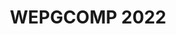 ---
layout: 2022/event
title: WEPGCOMP 2022
main_page: true

logo: assets/images/logo-ic.png
event_initials: WEPGCOMP 2022
event_name: Workshop de Estudantes de Pós-Graduação em Ciência da Computação do PGCOMP-UFBA
date_and_place: '1º e 2 de dezembro de 2022, no canal <b><a style="color: orange;" href="https://www.youtube.com/@ComputacaoUFBA">@ComputacaoUFBA</a></b> do YouTube (<b>evento online</b>)'
banner_image: assets/images/praca_das_artes.jpeg
kickoff: { year: 2022, month: 12, day: 1, hour: 8, minute: 30 }

about1: O Workshop de Estudantes de Pós-Graduação em Ciência da Computação – WEPGCOMP – é um evento anual organizado pelo Programa de Pós Graduação em Ciência da Computação (PGCOMP) da Universidade Federal da Bahia (UFBA).
about2: 'O objetivo do evento é apresentar as pesquisas que estão sendo realizadas pelos alunos de doutorado (a partir do segundo ano), bem como propiciar um ambiente de troca de conhecimento e congregação para toda a comunidade.  <p style="padding-top: 1em;"><a href="guidelines-autores" style="font-size: 26px;">Clique aqui para mais informações sobre o evento, incluindo orientações para apresentadores</a></p>'

schedule_preamble: 'O evento conta com <b>N_TALKS apresentações</b>, divididas em <b>N_SESSIONS sessões</b> ao longo de <b>N_DAYS dias</b>.<br>Os <b>slides</b> estarão disponíveis na <a style="font-weight: bold; color: #ff6600;" href="https://zenodo.org/communities/wepgcomp-ic-ufba/">comunidade do PGCOMP no Zenodo</a>.'
schedule_legend: '
<span class="legend-item"><span class="square cvis"></span>Computação Visual</span>
<span class="legend-item"><span class="square es"></span>Engenharia de Software</span>
<span class="legend-item"><span class="square icot"></span>Inteligência Computacional e</span> <span class="legend-item">Otimização</span>
<span class="legend-item"><span class="square ihcedu"></span>Interação Humano-Computador</span> <span class="legend-item">e Informática e Educação</span>
<span class="legend-item"><span class="square rc"></span>Redes de Computadores</span>
<span class="legend-item"><span class="square scmisc"></span>Sistemas Computacionais</span>
<span class="legend-item"><span class="square sd"></span>Sistemas Distribuídos</span>
<span class="legend-item"><span class="square sibw"></span>Sistemas de Informação,</span> <span class="legend-item">Banco de Dados e Web</span>
'

latitude: -13.000013
longitude: -38.507598
building: Pavilhão de Aulas da<br>Federação II (PAF II), UFBA
address: Tv. Barão de Jeremoabo - Ondina,<br>Salvador - BA, 40170-115

staff:
  'Comissão organizadora':
    - Christina von Flach
    - Robespierre Pita
    - Rodrigo Rocha
  'Apoio a TI e transmissão':
    - Bianco Oliveira
    - Hugo Chaves
    - Jessé Ferreira
  'Apoio às sessões':
    - Airton Serra
    - Bianca Santana
    - Gabriela Lima
    - Hugo Chaves
  'Comunicação':
    - Josemara Veloso
  'Apoio administrativo':
    - Kleber Batista

program:
  days:
  - name: Dia 1
    date: 1 / 12 / 2022
    slots: [
      '9:00',
      '10:00', # coffee break
      'S1/2',
      '10:30', '10:45', '11:00', '11:15', '11:30', '11:45', '12:00',
      '12:15', # lunch break
      'S3/4',
      '14:00', '14:15', '14:30', '14:45', '15:00', '15:15',
      '15:30', # coffee break
      'S5/6',
      '16:00', '16:15', '16:30', '16:45', '17:00', '17:15'
    ]
    rooms:
    - name: Sala A
    - name: Sala B
  - name: Dia 2
    date: 2 / 12 / 2022
    slots: ['S7/8', '9:00', '9:15', '9:30', '9:45', '10:00', '10:15', '10:30', '10:45']
    roomless: {}
    rooms:
    - name: Sala A
    - name: Sala B
  breaks:
    'Dia 1, 9:00': { title: 'Abertura (Sala A) [<a href="https://zenodo.org/record/7385493">slides</a>]' }
    'Dia 1, 10:00': { title: 'Intervalo' }
    'Dia 1, 12:15': { title: 'Pausa para almoço' }
    'Dia 1, 15:30': { title: 'Intervalo' }
  sessions:
    'Dia 1, Sala A, S1/2': { name: 'Sessão 1', video: 'https://www.youtube.com/watch?v=8AmXAu_FOLo', chairs: [Apolinário], volunteers: [Airton] }
    'Dia 1, Sala B, S1/2': { name: 'Sessão 2', video: 'https://www.youtube.com/watch?v=gH8L38r6oNA', chairs: [Ivan] }
    'Dia 1, Sala A, S3/4': { name: 'Sessão 3', video: 'https://www.youtube.com/watch?v=Arz_R71gwqU', chairs: [Laís, Rodrigo], volunteers: [Airton] }
    'Dia 1, Sala B, S3/4': { name: 'Sessão 4', video: 'https://www.youtube.com/watch?v=QHozeoCNrvo', chairs: [Manoel], volunteers: [Gabriela] }
    'Dia 1, Sala A, S5/6': { name: 'Sessão 5', video: 'https://www.youtube.com/watch?v=xyFqQMxnFfA', chairs: [Vaninha], volunteers: [Airton] }
    'Dia 1, Sala B, S5/6': { name: 'Sessão 6', video: 'https://www.youtube.com/watch?v=3bXcyMNgI8I', chairs: [Robespierre], volunteers: [Gabriela] }
    'Dia 2, Sala A, S7/8': { name: 'Sessão 7', video: 'https://www.youtube.com/watch?v=xg7S7ghP8P0', chairs: [Christina, Marlo], volunteers: [Bianca] }
    'Dia 2, Sala B, S7/8': { name: 'Sessão 8', video: 'https://www.youtube.com/watch?v=xyFqQMxnFfA', chairs: [Leobino], volunteers: [Hugo] }
  talks:
    'Dia 1, Sala A, 10:30': { presenter: 'Rafaela Souza Alcântara', presenter_short: 'Rafaela Alcântara', title: 'Redução de Artefatos Metálicos em Tomografias Computadorizadas para Aplicações Odontológicas', abstract: 'O planejamento para cirurgia ortognática baseia-se em medidas anatômicas do paciente. Entre os exames utilizados estão as tomografias computadorizadas tradicionais (CT) e de feixe-cônico (CBCT) da região maxilofacial. Entretanto, o processo de aquisição desses dados promove o aparecimento de artefatos metálicos nos slices e no modelo 3D. Nesse contexto, técnicas de processamento de imagens são utilizadas para uma etapa inicial de remoção desses artefatos apenas nos slices afetados. Em seguida, o modelo tridimensional é gerado, onde serão aplicadas técnicas de processamento geométrico para redução das estruturas remanescentes.', advisor: 'Antônio Lopes Apolinário Jr.', presenter_photo: 'rafaela.alcantara.jpg', topic_abbr: 'cvis', topic: 'CA: Computação Visual (CVIS)', doi: '10.5281/zenodo.7378977', }
    'Dia 1, Sala A, 10:45': { presenter: 'Paulo Roberto Silva Chagas Júnior', presenter_short: 'Paulo Chagas Júnior', title: 'Estimativa de incerteza baseada em aprendizado profundo para classificação de múltiplas lesões glomerulares e detecção de amostras fora da distribuição', abstract: 'Glomérulos são estruturas histológicas localizadas no início dos néfrons nos rins, tendo importância primordial no diagnóstico de diversas doenças renais. Visto que classificar lesões glomerulares é uma tarefa demorada que requer patologistas experientes, métodos de classificação automática podem apoiar os especialistas em cenários de diagnóstico e tomada de decisão. Recentemente, o estado-da-arte em classificação de imagens médicas, em sua maioria, se baseou em abordagens de aprendizado profundo (deep learning), que são métodos propensos a retornarem predições excessivamente confiantes, mesmo para amostras fora da distribuição (out-of-distribution, OOD) do domínio de treinamento. Determinar se as entradas são amostras OOD é essencial para garantir a segurança e a robustez de aplicações críticas em aprendizado de máquina. Nesse contexto, propomos uma estrutura unificada composta por estimativa de incerteza e classificação glomerular de múltiplas lesões. O modelo proposto classifica a entrada em dados "in-" ou OOD: Se a amostra for uma imagem OOD, a entrada é desconsiderada, indicando que o modelo "não sabe" a classe a ser predita; caso contrário, se a amostra for classificada como dentro da distribuição esperada, o modelo prediz uma dada classe de modo que a predição pode ser avaliada com uma proposta de representação de incerteza baseada em thresholds para apontar se a predição é confiável ou se a amostra precisa ser reavaliada com maior atenção pelo especialista.', advisor: 'Luciano Oliveira Rebouças', coadvisor: 'Washington Luis Conrado dos Santos', presenter_photo: 'paulo.robertojr100.jpg', topic_abbr: 'cvis', topic: 'CA: Computação Visual (CVIS)', doi: '10.5281/zenodo.7378811', }
    'Dia 1, Sala A, 11:00': { presenter: 'Bruno Souza Cabral', presenter_short: 'Bruno Cabral', title: 'A Generative Open Information Extraction for the Portuguese language', abstract: 'The current state-of-the-art methods for Open Information Extraction are largely based on supervised learning and sequence labeling. Recently, a new branch of deep learning research has shown promising results in addressing several issues of sequence labeling, namely generative information extraction. However, there are few works that use these deep learning techniques for Portuguese. In this thesis, we propose to build both generative and sequence labeling models, train them on Portuguese data, and compare their performance in extracting Open IE relations from Portuguese texts and discuss the implications of these results for future work in Portuguese Open IE.', advisor: 'Daniela Barreiro Claro', presenter_photo: 'brataodream.jpg', topic_abbr: 'icot', topic: 'CA: Inteligência Computacional e Otimização (ICOT)', doi: '10.5281/zenodo.7379137', }
    'Dia 1, Sala A, 11:15': { presenter: 'Diego Corrêa da Silva', presenter_short: 'Diego Corrêa', title: 'Exploiting Calibration Settings toward Fairness in Recommender Systems', abstract: 'Sistemas de Recomendação baseados em filtragem colaborativa aprende com as preferências dos usuários através de suas interações, usando o aprendizado para criar listas de recomendação personalizadas. A maioria dos sistemas de recomendação criam listas baseadas nos itens de maior relevância/similaridade com as preferências do usuário. Entretanto, a ênfase em relevância pode causar alguns problemas como super especialização, enviesamento por popularidade ou até desbalanceamento entre as classes de preferências. Nesse sentido, os sistemas de recomendação calibrados começaram a atrair a atenção como uma forma de assegurar algum grau de justiça e balanceamento entre as classes. Esse tipo de sistema de recomendação é desenhado para recomendar itens que são simultaneamente relevantes e justos. Justiça em sistema calibrado é medida por uma comparação entre duas distribuições, uma extraída das preferências dos usuários e outra da lista de recomendação. Assim, este estudo compara 57 medidas de justiça para determinar a melhor. A diferença na funcionalidade de cada medida nos leva a introduzir uma nova forma de extrair as distribuições e medir a relevância da lista para o usuário. No total, nossa implementação produziu 5928 únicos sistemas de recomendação calibrados. Cada sistema é implementado usando duas bases de dados, executando 35 vezes cada sistema para cada base. Os resultados demostram que nossa proposta melhora a precisão em 28% e 23% respectivamente. ', advisor: 'Frederico Araújo Durão', presenter_photo: 'diego.correa.jpg', topic_abbr: 'sibw', topic: 'CA: Sistemas de Informação, Banco de Dados e Web (SIBW)', doi: '10.5281/zenodo.7374457', }
    'Dia 1, Sala A, 11:30': { presenter: 'Paulo Roberto de Souza', presenter_short: 'Paulo Souza', title: 'Explorando o Capital Social em Redes Sociais para Sistemas de Recomendação', abstract: 'Muitas técnicas computacionais têm sido propostas pelas redes sociais para analisar os comportamentos dos usuários a fim de recomendar conteúdo relevante, uma vez que essas redes geram um enorme volume de informação, tornando humanamente impossível de consumir, gerando assim um problema conhecido como sobrecarga de informação. Desta forma, torna-se necessário filtrar a informação relevante para auxiliar os usuários nesta tarefa. Em face dessas informações, as redes sociais possuem muitas características disponíveis, tais como relações e interacções, as auqis podem ser utilizadas para investigar os comportamentos dos usuários em relação a notícias em sua timeline. O valor de uma notícia pode ser definido como Capital Social, o qual é utilizado por este trabalho para modelar as preferências dos usuários. Portanto, este trabalho visa investigar, modelar e quantificar as interacções nas redes sociais, explorando o capital social para desenvolver um sistema de recomendação. Assim, a fim de avaliar as recomendações, foi realizada um experimento online com usuários reais. Por fim, os resultados mostram que a nossa proposta foi capaz de gerar recomendações relevntes em pelo menos 62% dos cenários abordados.', advisor: 'Frederico Araújo Durão', presenter_photo: 'paulo.prsdesouza.jpg', topic_abbr: 'sibw', topic: 'CA: Sistemas de Informação, Banco de Dados e Web (SIBW)', doi: '10.5281/zenodo.7379066', }


    'Dia 1, Sala B, 10:30': { presenter: 'Gláucya Carreiro Boechat', presenter_short: 'Gláucya Boechat', title: 'Uma investigação sobre análise de sentimentos em issues do GitHub', abstract: 'e issues reabertas é uma percepção a ser estudada para analisar o impacto das discussões na continuidade da manutenção de projetos de software. A análise de sentimentos apresenta-se como uma poderosa técnica para auxiliar tal análise. Neste trabalho, buscamos analisar issues reabertas, contendo discussões, de projetos do Github. Com base na análise de dados históricos, buscamos analisar se uma issue fechada tende a ser reaberta a partir da análise de sentimentos das discussões dessa issue. As análises são realizadas através do grau de sentimento dos textos dos comentários das issues. A ferramenta SentiStrength, com suporte aos léxicos da área de Engenharia de Software, é utilizada para classificar o grau de polaridade dos textos encontrados. Os estudos iniciais identificaram que a polaridade dos sentimentos nas discussões pode afetar diretamente o ciclo de vida da issue, inclusive com suporte à predição sobre a reabertura das issues.', advisor: 'Manoel Gomes de Mendonça Neto', coadvisor: 'Ivan Machado', presenter_photo: 'glaucya.boechat.jpg', topic_abbr: 'es', topic: 'ES: Medição, Mineração e Visualização de Software', doi: '10.5281/zenodo.7379154', }
    'Dia 1, Sala B, 10:45': { presenter: 'Railana Santana Lago', presenter_short: 'Railana Santana', title: 'Towards automated refactoring of smelly test code', abstract: 'Refactoring simplifies the internal aspects of the software without modifying its external behavior,  improving the quality of the production code. In order to ensure that the software functionalities are not modified during the refactoring, developers can write and execute tests to validate the refactoring transformations. However,  the test code quality, i.e., design and writing standards, is not commonly prioritized within development teams. In this sense, test code anti-patterns, called test smells, can harm the software testing understanding and maintenance. Test smells usually manifest collectively, and their co-occurrence might indicate a need to refactor the test code. However, the literature on test refactoring has used approaches that investigate and refactor only for single test smell instances. Hence,  this study seeks to understand the co-occurrence of test smell and propose test code refactoring guidelines combining refactoring strategies to simultaneously eliminate multiple test smell instances. First, we conducted a study on the analysis of test code refactoring of an open-source software project. The results indicate some consequences of test code refactoring concerning test smell co-occurrence: i) no fixing of test smells; ii) fixing multiple test smells instances together; and iii) fixing single test smell instances. In the next step, we will conduct a longitudinal study with a larger dataset and build automated guidelines for smelly test code refactoring.', advisor: 'Ivan do Carmo Machado', presenter_photo: 'railanassantana.jpg', topic_abbr: 'es', topic: 'ES: Engenharia de Software Experimental', doi: '10.5281/zenodo.7378877', }
    'Dia 1, Sala B, 11:00': { presenter: 'Denivan do Carmo Campos da Silva', presenter_short: 'Denivan Campos', title: 'Understanding the effect of human aspects on the quality of the test code', abstract: 'Open-Source Softwareresult from contributions from people with all skill levels. Contributions have distinct and fundamental roles in software development. Recent studies investigate developers’ contributions (human factors) and their influence on software quality. Human aspects play an essential role in software quality. OSS projects are still produced in high quality, yet designer problems can occur. These problems are called test smells. Test smells are bad implementations or problems in the design of test code. One of the problems caused by test smells is the comprehension of test suites. Some authors have carried out studies on the developer’s perception of test smells, but the studies did not focus on the human aspects, only on how developers look at test smells. There are several studies on the quality of the test code in the literature, but there is limited empirical evidence on studies investigating the relationship between human aspects and the quality of the test code from the perspective of test smells. The goal is to conduct a family of empirical studies to investigate the relationship between human aspects and test code quality from the perspective of test smells. We will approach two methodologies based on data mining and survey/Interview study. As a result, the approach will build a guideline containing best testing practices for preventing test smells in test code.', advisor: 'Ivan do Carmo Machado', presenter_photo: 'dhennya.jpg', topic_abbr: 'es', topic: 'ES: Qualidade de Software', doi: '10.5281/zenodo.7382843', }
    'Dia 1, Sala B, 11:15': { presenter: 'Luana Almeida Martins', presenter_short: 'Luana Martins', title: 'Smart prediction for test smells refactorings', abstract: 'Test smells are considered bad practices for developing the test code. Their presence can reduce the test code quality, thus harming software testing and maintenance activities. Software refactoring has been a key practice to handle smells and improve software quality without changing its behavior. However, existing refactoring tools target production code with very different characteristics than test code. Despite the research invested in test smell refactoring, little is known about whether current refactorings improve the test code quality. This thesis proposal presents our research to help developers decide when and how to refactor test smells through a machine learning-based approach. First, we aim to mine refactorings performed by developers to derive a catalog of test-specific refactorings and their impact on the test code. Our findings show that developers prefer specific features of the testing frameworks, which may lead to test smells such as Inappropriate Assertion and Handling Exception. While the refactorings proposed in the literature aligned with the evolution of testing frameworks helps refactoring test smells, the Inappropriate Assertion remains unexplored in the literature. Second, we aim to collect and learn from test-specific refactorings to suggest which refactorings have the potential to fix test smells. As a result, the approach could support the test smells detection and refactoring guided to the practices closer to the developers’ perspective.', advisor: 'Ivan do Carmo Machado', coadvisor: 'Heitor Augustus Xavier Costa', presenter_photo: 'martins.luana.jpg', topic_abbr: 'es', topic: 'ES: Qualidade de Software', doi: '10.5281/zenodo.7371745', }
    'Dia 1, Sala B, 11:30': { presenter: 'Roselane Silva Farias', presenter_short: 'Roselane Farias', title: 'Understanding Quality Assurance Engineers’ Brain from the Neuroscience Perspective', abstract: 'Software Quality Assurance involves assessing every phase of the software development process to ensure that the outcomes and the final product meet the desired quality. In general, a software quality assurance engineer (QA) needs to have different abilities to oversee the entire development process, which includes software quality, from beginning to end. Previous studies have identified some of these abilities through self-reported data but they may not be totally reliable due to various biases that may affect the results. Advances in medical imaging are increasingly applied to software engineering offering a unique opportunity to understand, build, and test theories of program comprehension like never before. Neuroimaging has shown very powerful in supporting neurobiological explorations of software development activities; however, we lack a thorough understanding of the human cognitive processes underlying software testing activities. Recent studies using electroencephalogram (EEG) revealed a relationship between mental load and expertise. This work aims to explore the mental load and processes involved when a QA writes a test design or reviews a test code,  investigate whether we can distinguish a QA from ordinary ones,  and, collect evidence on how to improve the testing process by detecting and comparing brain activity, monitoring and analyzing software quality Assurance engineers’ biofeedback during automation testing activities using EEG.', advisor: 'Eduardo Santana de Almeida', presenter_photo: 'silva.roselane.jpg', topic_abbr: 'es', topic: 'ES: Engenharia de Software Experimental', doi: '10.5281/zenodo.7386342', }
    'Dia 1, Sala B, 11:45': { presenter: 'Leandro Oliveira de Souza', presenter_short: 'Leandro Souza', title: 'An Automated Software Transplantation Approach for Reengineering of Systems into Product Lines', abstract: 'For companies producing related products, Software Product Lines (SPL) is a software reuse method that improves time-to-market and software quality, achieving substantial cost reductions. These benefits do not come for free. It often takes years to rearchitect and reengineer a code base to support SPL and, once adopted, it must be maintained. Current SPL practice relies on a collection of tools, tailored for different reengineering phases, whose output developers must coordinate and integrate. We present FOUNDRY, a general approach for leveraging software transplantation to speed conversion to and maintenance of SPL. FOUNDRY facilitates feature extraction and can efficiently, repeatedly transplant a sequence of multi-file features. We used FOUNDRY to create two product lines that integrate features from three real-world systems. We also conducted an experiment comparing it with manual effort. We show that FOUNDRY can migrate features across codebases 4.8 times faster, on average, than the average time a group of SPL experts took to accomplish the task.', advisor: 'Eduardo Santana de Almeida', coadvisor: 'Earl Barr', presenter_photo: 'leouneb.jpg', topic_abbr: 'es', topic: 'ES: Reuso e Linhas de Produto de Software', doi: '10.5281/zenodo.7379074', }
    'Dia 1, Sala B, 12:00': { presenter: 'João Pedro Dantas Bittencourt de Queiroz', presenter_short: 'João P. Bittencourt', title: 'A Systematic Mapping Study of Theories in Software Engineering', abstract: 'A theory is a well-substantiated explanation of an aspect of the natural world that can incorporate laws, hypotheses, and facts. Its thinking process is often associated with an observational study or research. However, in many disciplines, the nature, role, and even the necessity of theories remain open question, particularly in young or practical discipline as such as software engineering. This paper reports the state of the art about use of theories in software engineering research. We conducted a Systematic Mapping Study to search and analyze published primary studies that discuss the use of theory in a comprehensive set of 42 articles reporting experiments. Most of these studies use theory in the experimental design to justify research questions and hypotheses, some use theory to provide post hoc explanations of their results, and a few test or modify the theory. Half of the theories are proposed by the authors of the reviewed articles. We found that theory use and awareness of theoretical issues are present, but that theory-driven research is, as yet, not a major issue in empirical software engineering. Several articles comment explicitly on the lack of relevant theory. We call for an increased awareness of the potential benefits of involving theory, when feasible. To support software engineering researchers who wish to use theory, we show which reviewed papers use theories, in which topics and for what purposes. We also details the theories’ characteristics.', advisor: 'Rita Suzana Pitangueira Maciel', coadvisor: 'Rodrigo Oliveira Spínola', presenter_photo: 'jpdbqueiroz.jpg', topic_abbr: 'es', topic: 'ES: Evolução de Software', doi: '10.5281/zenodo.7379291', }
    'Dia 1, Sala A, 14:00': { presenter: 'Edeyson Andrade Gomes', presenter_short: 'Edeyson Gomes', title: 'Uma Abordagem Baseada Em Ontologia Para Auxiliar A Aplicação De Princípios Curriculares Orientados A Competências Em Recursos Educacionais Abertos', abstract: 'A educação baseada em competências tem atraído a atenção da comunidade de aprendizagem enriquecida por tecnologia, mas apresenta desafios na tradução de princípios curriculares orientados para competências em materiais de aprendizagem concretos. Para mitigar tal desafio, este projeto visa prover um framework de apoio à anotação de recursos educacionais abertos, baseado numa ontologia de competências. ', advisor: 'Laís do Nascimento Salvador', presenter_photo: 'edeysongomes.jpg', topic_abbr: 'ihcedu', topic: 'CA: Interação Humano-Computador (IHC) e Informática e Educação (IEDU)', doi: '10.5281/zenodo.7379033', }
    'Dia 1, Sala A, 14:15': { presenter: 'Claudio Junior Nascimento da Silva', presenter_short: 'Claudio Junior', title: 'Integrate Blockchain and Artificial Intelligence to predict, diagnose, classify and recover faults in the FoT environment.', abstract: 'IoT comprises a network of physical objects embedded with internet-connected sensors, actuators, and software that can exchange their data for value. IoT devices are important to ensure the collection of data and the processing and transfer of this data over the network. For an IoT system to meet its objectives, it must have some attributes, such as reliability, availability, security, and scalability. Furthermore, IoT devices have limited resources and capabilities and are susceptible to faults, which can lead to irreversible damage. Faults can occur due to hardware or software issues. Thus, investigating solutions for monitoring IoT devices becomes important to anticipate possible problems that may arise or compromise the functioning of the IoT system. Providing a reliable infrastructure that enables devices to perform their functions without interruptions is one of the biggest challenges in an IoT system. This research aims to develop a secure and reliable architecture for IoT domains in FoT Computing environments, enabled for blockchain and artificial intelligence (AI), which is fault tolerant. Blockchain guarantees security and reliability. AI provides techniques to predict, diagnose, and classify faults. Now, a systematic review of the literature is being carried out for knowledge of state-of-the-art on the subject to identify the techniques of AI approaches used to deal with fault tolerance in IoT systems, and how blockchain is used to ensure security and reliability.', advisor: 'Cassio Vinicius Serafim Prazeres', presenter_photo: 'claudiojns.jpg', topic_abbr: 'scmisc', topic: 'SC: Computação em Nuvem: IoT, Computação em Nuvem, em Névoa e na Borda', doi: '10.5281/zenodo.7378658', }
    'Dia 1, Sala A, 14:30': { presenter: 'Guilherme Braga Araujo', presenter_short: 'Guilherme Araujo', title: 'Intelligent Transportation Systems via Vehicular Named Data Networking', abstract: 'Redes veiculares (VANET) se caracterizam pela alta mobilidade dos nós, constantes mudanças de topologia e conectividade intermitente entre diferentes dispositivos na borda da rede. NDN (Named Data Networking) é uma arquitetura de rede centrada na informação projetada para suportar nativamente cache na camada de rede, entrega multicast e multihoming, segurança dos dados, apoio à mobilidade, controle de tráfego e de fluxo, dentre outros benefícios, através das estruturas PIT (Pending Interest Table), FIB (Forwarding Information Base) e CS (Content Store). Devido à especificidade do ambiente veicular e modelo de comunicação da NDN, centrado em dados/conteúdo, diferentes serviços da NDN na camada de rede podem ajudar no encaminhamento seguro e eficiente de dados para aplicações distribuídas em VANET. Contudo, a simulação realista de redes veiculares de dados nomeados (VNDN), que integre o simulador NDN e um simulador de tráfego e mobilidade veicular, ainda é um desafio. Ao contrário de outros tipos de dispositivos móveis, os veículos se movem sobre uma infraestrutura rodoviária previamente conhecida, que precisa ser considerada. Este trabalho apresenta uma nova perspectiva para desenvolvimento e simulação de aplicações distribuídas em VANET através do arcabouço NDN4IVC (NDN for Inter-Vehicle Communication).', advisor: 'Leobino Sampaio Nascimento', presenter_photo: 'guilhermebaraujo.jpg', topic_abbr: 'rc', topic: 'SC: Redes de Computadores (RC)', }
    'Dia 1, Sala A, 14:45': { presenter: 'Nilton Flávio Sousa Seixas', presenter_short: 'Nilton Seixas', title: 'Data-Driven Decision Making frameworks for 5G networks', abstract: 'The data-driven decision-making paradigm shifts the way we make decisions from intuition-based to data-driven. It comprises a prior data analysis to find reasonable and non-biased decisions. To support data analysis, "data science" has emerged as a set of techniques combining math, statistics, and business knowledge to process and extract information from data, assisting decision-makers in their calls. To improve resource management in 5G networks, this work proposes a methodology to build data-driven decision-making frameworks using the foundations of data science and big data infrastructure.The data-driven decision making paradigm comes to shift the way of make decisions from intuition-based to data-driven. It comprises a prior data analysis to find reasonable, and no-biased decisions. To support data analisys, data science has emerged as a set of techniques of math, statistics and business knowledge combined to process and extract information from data, assisting decision makers in their call. To improve resource management in 5G networks, this work proposes a methodology to build data-driven decision making frameworks, using foundations of data science and big data infrastructure.', advisor: 'Gustavo Bittencourt Figueiredo', presenter_photo: 'nfsseixas.jpg', topic_abbr: 'rc', topic: 'SC: Redes de Computadores (RC)', doi: '10.5281/zenodo.7361264', }
    'Dia 1, Sala A, 15:00': { presenter: 'Matias Romário Pinheiro dos Santos', presenter_short: 'Matias Romário', title: 'Particionamento inteligente de funções em Fronthaul óptico na CF-RAN', abstract: 'A rede 5G apresenta inicialmente como avanço para redução de CAPEX e OPEX o emprego de uma arquitetura centralizada para o processamento de funções de banda base em um pool de nuvem. No entanto, realizar a centralização acarreta em sérios desafios na rede de acesso fronthaul relacionados ao atraso estrito e a alta exigência por largura de banda. Assim, várias alternativas promissoras são propostas para mitigar estes problemas, dentre elas está o particionamento funcional e o uso de arquiteturas híbridas. Nesta apresentação para o Wepgcomp, nós apresentamos como a academia e a indústria estão atacando o problema da centralização do processamento de banda base, conceitos e implementações já realizada para o particionamento flexível de funções centrados no estado da rede e na eficiência energética, resultados de pesquisas, além de as metas e as direções de pesquisa.', advisor: 'Gustavo Bittencourt Figueiredo', presenter_photo: 'matias.romario.jpg', topic_abbr: 'rc', topic: 'SC: Redes de Computadores (RC)', doi: '10.5281/zenodo.7374274', }

    'Dia 1, Sala B, 14:00': { presenter: 'Felipe Gustavo de Souza Gomes', presenter_short: 'Felipe Gomes', title: 'Guidelines for Systematic Review in Discussion Forums', abstract: 'Discussion forums like StackOverflow are an essential part of day-to-day modern software development. From small bugs and tutorials to high level discussions about software architecture and project management. These forums bring with them the point of view of practitioners and reflect tendencies from the past and from the present, in other words, they are a meeting point of practitioners to discuss various topics regarding software development. Despite being open for everyone to contribute, discussion forums do not lack credibility. The questions, answers, comments and even users are subject to community-moderation and reputation systems, which bring more confidence to data. Despite the popularity of discussion forums among both practitioners and researchers, the literature lacks approaches that guide the process of analyzing and systematically reviewing this type of literature. This becomes especially important given the massive amount of data that can be generated with queries to these datasets. In this context, this work aims to build a guideline and tools that can help researchers in the systematic review of gray literature from discussion forums. This approach enables a faster and more streamline process of extraction and analysis, which can help practitioners and researchers to obtain useful data and insights. We are currently performing studies in various forums and the results so far pointed out some aspects that can be used to categorize the forum posts.', advisor: 'Manoel Gomes de Mendonça Neto', presenter_photo: 'felipegustavo1000.jpg', topic_abbr: 'es', topic: 'ES: Engenharia de Software Experimental', doi: '10.5281/zenodo.7384217', }
    'Dia 1, Sala B, 14:15': { presenter: 'Beatriz Silva de Santana', presenter_short: 'Beatriz Santana', title: 'Modelo de recomendações para melhoria da segurança psicológica no desenvolvimento de software', abstract: 'As relações interpessoais são consideradas tão importantes quanto os processos e o domínio da tecnologia no desenvolvimento de software. Elas impactam tanto no resultado final do produto desenvolvido quanto na qualidade de vida dos desenvolvedores. Dentro desse contexto, a criação de ambientes nos quais os desenvolvedores se sintam seguros para realizar suas atividades diárias é fundamental. Entretanto, pouco se sabe sobre como criar ambientes psicologicamente seguros dentro do contexto de desenvolvimento de software. A maior parte dos estudos em engeharia de software tem foco atributos técnicos como ferramentas, processos e técnicas de desenvolvimento para obtenção de melhores produtos de software. Nosso trabalho tem como objetivo identificar e explicitar desafios, recomendações e práticas para o aprimoramento da segurança psicológica em ambientes de desenvolvimento de software. Para tanto, estamos realizando buscas e análises qualitativas sobre o tema proposto em listas de discussões e sites de perguntas e respostas utilizadas por profissionais de software no seu dia a dia. Atenção especial tem sido dada na codificação de baixo para cima (bottom-up) de temas recorrente em discussões sobre os aspectos humanos intrínsecos ao desenvolvimento de software e seus impactos na segurança psicológica de engenheiros de software.', advisor: 'Manoel Gomes de Mendonça Neto', presenter_photo: 'santanab.jpg', topic_abbr: 'es', topic: 'ES: Engenharia de Software Experimental', doi: '10.5281/zenodo.7378798', }
    'Dia 1, Sala B, 14:30': { presenter: 'Antonio Carlos Marcelino de Paula', presenter_short: 'Antonio Carlos M de Paula', title: 'Estudando Burnout em Fóruns de Discussão de Engenharia de Software', abstract: 'O esgotamento tem interferido na vida dos profissionais de TI ao longo dos anos. Esse esgotamento é comumente associado à Síndrome de Burnout, que se caracteriza como um transtorno de ansiedade. Na Síndrome de Burnout o estado de tensão e o estresse crônico gerados pelo esgotamento estão relacionados à atividade ocupacional. Considerando a influência e relevância do esgotamento físico e emocional nos profissionais de TI que compõem a comunidade  e a lacuna de pesquisa existente, este trabalho visa investigar a ocorrência da Síndrome de Burnout na engenharia de software. Utilizando dados obtidos a partir de fontes de literatura cinza, pretende-se analisar as causas, consequências, e estratégias de prevenção, monitoramento e acompanhamento tendo como base a perspectiva de profissionais de tecnologia da informação.', advisor: 'Manoel Gomes de Mendonça Neto', presenter_photo: 'antonio.paula.jpg', topic_abbr: 'es', topic: 'ES: Engenharia de Software Experimental', doi: '10.5281/zenodo.7384477', }
    'Dia 1, Sala B, 14:45': { presenter: 'Emmanuel Sávio Silva Freire', presenter_short: 'Sávio Freire', title: 'Organizing the State of Practice on Technical Debt Prevention, Monitoring, and Payment in Software Projects', abstract: 'Context: Technical debt (TD) prevention, monitoring, and payment activities allow software teams to prevent potential TD items, follow their evolution, and eliminate them, respectively. Knowing the state of practice of these activities can help development teams to choose the best practice to be used in their projects and understand which aspects need to be improved to enable TD management. Aims: To investigate and organize the state of practice on the prevention, monitoring, and payment of TD items in software projects. Method: We conduct a literature review on these activities and analyze data collected during the InsighTD Project. It is a globally distributed family of industrial surveys on TD. We organize the body of knowledge in conceptual maps and IDEA (Impediments, Decision factors, Enabling practices, and Actions) diagrams and assess them through case studies. Results: We identify a set of practices used to prevent, monitor, and pay TD items and a set of practice avoidance reasons (PARs) that justify the non-application of these practices. We organize practices and PARs along with their types, natures, and categories into maps and IDEA diagrams. From the assessment of those artifacts, we found out that they can support TD prevention, monitoring, and payment activities. Conclusion: As a benchmark, maps can reveal new practices that teams can use in their projects, while IDEA diagrams can assist teams in increasing their ability to manage TD items in their projects.', advisor: 'Manoel Gomes de Mendonça Neto', coadvisor: 'Rodrigo Oliveira Spínola', presenter_photo: 'savio.essf.jpg', topic_abbr: 'es', topic: 'ES: Evolução de Software', doi: '10.5281/zenodo.7384473.', }
    'Dia 1, Sala B, 15:00': { presenter: 'Rafael Meneses Santos', presenter_short: 'Rafael Santos', title: 'Debt Deep Learning:  Um Classificador Automático de Dívida Técnica Auto-Admitida', abstract: 'No desenvolvimento de software, novas funcionalidades e correções de erros são necessários para garantir uma melhor experiência para o usuário e preservar a qualidade do software por um longo período de tempo. Em alguns casos, os desenvolvedores precisam implementar mudanças rápidas para atender prazos apertados em vez de elaborar uma solução melhor que poderia levar mais tempo. Essas mudanças, conhecidas como dívidas técnicas, podem causar impactos negativos a longo prazo devido a necessidade alocar esforços para melhorar as soluções. Dívidas técnicas devem ser gerenciadas e detectadas para que a equipe possa avaliar a melhor maneira de lidar com elas e evitar problemas mais sérios. Uma maneira de detectar dívidas técnicas é através dos comentários do código-fonte. Os desenvolvedores muitas vezes inserem comentários nos quais admitem que há uma necessidade de melhorar essa parte do código posteriormente. Isso é conhecido como Dívida Técnica Auto-Admitida (do inglês Self-Admitted Technical Debt SATD). A proposta deste trabalho é avaliar modelos de redes neurais deep learning para identificar SATDs de comentários no código-fonte. No primeiro experimento, foi identificado que a rede LSTM (Long Short-term Memory) teve desempenho melhor que técnicas relatadas na literatura. Nos próximos experimentos, outras redes serão avaliadas e será possível definir a melhor abordagem para o problema.', advisor: 'Manoel Gomes de Mendonça Neto', coadvisor: 'Methanias Colaço Rodrigues Junior', presenter_photo: 'rafaelmsse.jpg', topic_abbr: 'es', topic: 'ES: Medição, Mineração e Visualização de Software', doi: '10.5281/zenodo.7378885', }
    'Dia 1, Sala B, 15:15': { presenter: 'Lidiany Cerqueira Santos', presenter_short: 'Lidiany Cerqueira', title: 'Competências de Inteligência Social para Comunicação em Equipes de Desenvolvimento de Software', abstract: 'A comunicação em equipes de desenvolvimento é um tópico de pesquisa complexo e desafiador na engenharia de software. Comunicação ineficaz pode levar ao fracasso de um projeto, e é fácil melhorar habilidades técnicas do que as habilidades de comunicação dos engenheiros de software. Em dois surveys recentes em que participamos para avaliar a satisfação e engajamento no trabalho de profissionais de engenharia de software no Serpro, os respondentes indicaram que gostariam de melhorar a comunicação no ambiente de trabalho. Problemas de comunicação podem afetar a satisfação e produtividade dos desenvolvedores e estão entre as principais causas de dívidas técnicas em engenharia de software. Considerando a relevância do tema e as lacunas de pesquisa existentes, este trabalho tem como objetivo investigar competências de inteligência social para a comunicação em equipes de desenvolvimento de software, considerando a perspectiva de profissionais da indústria. A inteligência social abrange as competências necessárias para uma comunicação eficaz baseada na empatia, no autoconhecimento, na escuta ativa e na leitura das emoções. Com base em dados coletados a partir de fontes da literatura cinza, como comunidades de desenvolvedores, pretende-se analisar e sintetizar as habilidades e competências necessárias para uma comunicação eficaz e o desenvolvimento de relações com empatia e assertividade. ', advisor: 'Manoel Gomes de Mendonça Neto', coadvisor: 'José Amancio Macedo Santos', presenter_photo: 'lidianycs.jpg', topic_abbr: 'es', topic: 'Aspectos humanos e sociais da Engenharia de Software', doi: '10.5281/zenodo.7378875', }
    'Dia 1, Sala A, 16:00': { presenter: 'Maria Clara Pestana Sartori', presenter_short: 'Maria Clara Pestana', title: 'Evaluating Task Acceptance in Crowdsourcing for Crisis Communication', abstract: 'Crisis communication should flow collaboratively between professionals of operational centers, governmental institutions, and citizens. Establishing communication with citizens during a crisis is necessary for supporting an efficient response to relieve the situation. People in the city live their quotidian activities with particularities to access, comprehend, and collaborate with the message transmitted by the agents. Crowdsourcing is a technique that can support communication using tasks for collecting data from the diverse public. When people accept to collaborate on the tasks, they provide relevant data between the crowd and crisis professionals. Everyday observations show implications in the functioning of crowdsourcing systems that can affect the experience of using a mobile device. Task overload can result in problems of motivation and engagement of users consequently decreasing the quality of task results. This research aims to analyze the use of crowdsourcing to support task acceptance for crisis communication platforms. In this case, context-aware computing will target users potentially able to be engaged in collaborative tasks. The acquired results will be communicated to the crisis agencies. The research development includes the architecture of the proposed solution, a prototype of the ConTask platform for the crisis communication domain, and an experiment to evaluate the proposed platform. ', advisor: 'Vaninha Vieira dos Santos', presenter_photo: 'mpestana.jpg', topic_abbr: 'sibw', topic: 'CA: Gerenciamento de Emergência ', doi: '10.5281/zenodo.7379343', }
    'Dia 1, Sala A, 16:15': { presenter: 'Ailton Santos Ribeiro', presenter_short: 'Ailton Ribeiro', title: 'An Approach to Support the Personalization of Self-expressive Avatars in the Metaverse', abstract: 'The avatar is a digital character that represents a person in a virtual environment, such as the metaverse. It is widely used in games and is also becoming a reality in other domains. Research indicates that the characteristics of a person’s avatar can influence his/her behavior while using a system, improving the sense of presence, immersion, and self-expression. A found gap is how to support developers proposing avatar personalization, considering a user’s context, and understanding how context-awareness applied to avatars influences self-expression. Researchers have also discussed the possible aspects (positive and negative) that the digital platforms that support the metaverse can have for people in the context of teaching learning. We discuss how human, cultural and contextual factors influence the personalization of avatars and some insights to understand the psychology of avatar personalization and its potential usefulness in communication practices in immersive virtual environments.', advisor: 'Vaninha Vieira dos Santos', presenter_photo: 'ailton.ribeiro.jpg', topic_abbr: 'ihcedu', topic: 'CA: Interação Humano-Computador (IHC) e Informática e Educação (IEDU)', doi: '10.5281/zenodo.7379127', }
    'Dia 1, Sala A, 16:30': { presenter: 'Elisangela Oliveira Carneiro', presenter_short: 'Elisangela Carneiro', title: 'Sistemas de Reputação baseados em Blockchain para ambientes IoT', abstract: 'A Internet das Coisas (IoT) disponibiliza serviços para objetos inteligentes e humanos com uma crescente influência em nossa vida diária. Para isso, os dispositivos IoT precisam de capacidade de detecção, inteligência e atuação em tempo real, que podem ser obtidos através de diversas formas de cooperação. No entanto, é difícil a escolha de parceiros confiáveis, principalmente, quando os dispositivos migram entre diferentes ambientes e interagem com entidades sem referências de confiabilidade. Neste contexto, os modelos de confiança baseados em reputação permitem a realização de serviços e cooperação entre entidades confiáveis, contribuindo para melhoria da segurança e privacidade em IoT. Contudo, os sistemas de reputação também são passíveis de ameaças e ataques. As tecnologias de fog-edge computing e blockchain (BC) estão emergindo como soluções descentralizadas de segurança e privacidade para ambientes IoT. Em contraste, enquanto os dispositivos IoT geram grande quantidades de dados, possuem heterogeneidade e limitação de recursos, a BC tende a ter taxas de transferências limitadas e uso intensivo de recursos. Deste modo, propor um sistema de reputação para IoT que integre estes paradigmas requer uma análise criteriosa dos aspectos tecnológicos a serem utilizados na solução. Atualmente, a pesquisa se encontra em fase de revisão de literatura para identificar como as soluções IoT integram fog-edge e BC e como funcionam os sistemas de reputação IoT baseados em BC.', advisor: 'Fabiola Gonçalves Pereira Greve', presenter_photo: 'eocarneiro.jpg', topic_abbr: 'sd', topic: 'SC: Sistemas Distribuídos (SD)', doi: '10.5281/zenodo.7379247', }

    'Dia 1, Sala A, 17:00': { presenter: 'Antonio Augusto Teixeira Ribeiro Coutinho', presenter_short: 'Antonio Coutinho', title: 'Fogbed: A Rapid-Prototyping Enviroment for Integrated Edge/Fog-DLT Systems', abstract: 'Edge and fog computing are models to develop internet of things (IoT) solutions with low latency, mobility, location awareness and afford the processing of a large amount of data. Distributed ledger technologies (DLT), such as blockchain, improve IoT systems interoperability by enabling a more secure and decentralized way to share data. Recent research has pointed out that integrating current paradigms such as edge/fog and DLT/blockchain allows the development of responsive and secure IoT solutions. Despite recent advances in edge/fog platforms, the current modeling tools are adapted to evaluate edge/fog solutions in limited environments with no DLT/blockchain support. This work presents an extensible toolset integration to enable edge/fog-based DLT testbeds in virtualized environments. The proposed architecture allows the deployment and testing of real-world Edge/Fog-DLT solutions in a scalable way. A case study to demonstrate the emulation and benefits of Edge/Fog-DLT systems is presented. Furthermore, future developments and research directions are discussed.', advisor: 'Fabíola Gonçalves Pereira Greve', presenter_photo: 'aatrcoutinho.jpg', topic_abbr: 'sd', topic: 'SC: Sistemas Distribuídos (SD)', }
    'Dia 1, Sala A, 17:15': { presenter: 'Jauberth Weyll Abijaude', presenter_short: 'Jauberth Abijaude', title: 'Blockchain e IoT Aplicados ao Processo de Produção de Cacau Goumet', abstract: 'O Brasil foi um dos maiores produtores de cacau do mundo, sustentado principalmente pela região Sul da Bahia. Após a década de 1980, a vassoura-de-bruxa destruiu as plantações e os agricultores foram à falência. A busca mundial pelo cacau gourmet reacendeu o interesse por essa produção, cujo processo de fermentação e secagem é uma etapa fundamental para a obtenção do cacau fino, pois nesta fase são desenvolvidas muitas propriedades de processamento e atributos sensoriais. Esta pesquisa apresenta um sistema baseado em Blockchain-IoT para o controle e monitoramento destes eventos, visando catalogar em Smart Contracts informações valiosas para aperfeiçoamento do processo de fermentação do cacau e futuras pesquisas. Os sensores de IoT coletam dados e interferem no processo de fermentação/secagem e a Blockchain é usada como um banco de dados distribuído que implementa uma camada de segurança no nível do aplicativo. Uma prova de conceito foi modelada e o desempenho do sistema emulado foi avaliado no simulador OMNet, onde foi aplicada uma técnica baseada no protocolo SNMP para reduzir a quantidade de dados trocados e recursos servidos/consumidos. Em seguida, foi desenvolvida uma plataforma física e realizados experimentos preliminares em uma fazenda real, como forma de verificar a melhoria do processo de fermentação do cacau ao utilizar uma abordagem tecnológica.', advisor: 'Fabíola Gonçalves Pereira Greve', presenter_photo: 'jauberth.jpg', topic_abbr: 'sd', topic: 'SC: Sistemas Distribuídos (SD)', doi: '10.5281/zenodo.7384166', }
    'Dia 1, Sala B, 16:00': { presenter: 'Larissa Barbosa Leôncio Pinheiro', presenter_short: 'Larissa Barbosa', title: 'Attributes of a Great Requirements Engineer', abstract: 'Requirements Engineering (RE) is a determinant of productivity and product quality. It is inherently complex due to influences from customer environment, making the requirements engineer a central role in soft-ware development processes. There are several studies investigating attributes of great software practitioners. Knowing them is essential to help make better soft-ware engineers. However, the investigation of such attributes is still missing in RE. We believe that the current knowledge on attributes of great software practi-tioners might not be easily translated to the context of RE because its activities are, usually, less technical and more human-centered than other software engi-neering activities. This work aims to investigate which are the attributes of great requirements engineers, the relationship between them, and which strategies can be employed to obtain these attributes. We follow a mixed-method approach composed of a survey with 18 practitioners and follow up in-terviews with eight of them. The attributes, their categories, and relationships are organized into a conceptual framework. The relations between attributes and strategies are represented in a Sankey diagram. Software practitioners can use our findings to improve their understanding about the role and responsibilities of re-quirements engineers.', advisor: 'Rita Suzana Pitangueira Maciel', presenter_photo: 'larissa.barbosa11.jpg', topic_abbr: 'es', topic: 'ES: Engenharia de Software', doi: '10.5281/zenodo.7379057', }
    'Dia 1, Sala B, 16:15': { presenter: 'Tiago Fernandes Machado', presenter_short: 'Tiago Machado', title: 'Modelos de inteligência artificial sobre dados multimodais para predição de desfechos da doença falciforme', abstract: 'A doença falciforme caracteriza-se por uma alteração genética hereditária na hemoglobina, onde as hemácias responsáveis pelo transporte de oxigênio para as células assumem um formato de foice em condições de desoxigenação. Essa patologia cursa com diversas manifestações clínicas, sendo um desafio complexo, do ponto de vista clínico, predizer qual fenótipo um paciente é mais propenso a desenvolver. Apesar do exame clínico apontar para uma possível doença hematológica, o padrão ouro para determinar se um paciente é portador da doença falciforme é a eletroforese da hemoglobina, que é dificultada em regiões com pouca infraestrutura hospitalar. As características mais comuns apresentadas nos portadores da doença estão relacionadas aos quadros de dor, insuficiência pulmonar, doença renal, acidente vascular cerebral e insuficiência cardíaca. Nesse contexto, este trabalho propõe o emprego de técnicas de aprendizagem de máquina sobre dados laboratoriais e clínico-epidemiológicos, obtidos nos prontuários médicos para sugerir uma maior predisposição de um paciente a um determinado fenótipo, tendo como resultado esperado o auxílio ao médico na tomada de decisão no seguimento e manejo clínico desses indivíduos.', advisor: 'Marcos Ennes Barreto', coadvisor: 'Cynara Gomes Barbosa', presenter_photo: 'tfernandesm.jpg', topic_abbr: 'icot', topic: 'CA: Inteligência Computacional e Otimização (ICOT)', doi: '10.5281/zenodo.7378666', }
    'Dia 1, Sala B, 16:30': { presenter: 'Leone Da Silva de Jesus', presenter_short: 'Leone Jesus', title: 'Técnicas Antifraude para o Reconhecimento Facial em Ambientes não Controlados', abstract: 'A precisão de métodos automáticos de reconhecimento facial alcançou resultados satisfatórios em conjuntos de imagens que há alguns anos são considerados desafiadores. Nos anos mais recentes, tem até mesmo superado o desempenho humano nessa tarefa. Contudo, existem estratégias de fraude que facilmente burlam muitos desses sistemas de reconhecimento facial, em especial os baseados em textura. Apesar de existirem diversos trabalhos de antifraude em imagens de textura na literatura, seus experimentos e resultados não representam o desafio para aplicações do mundo real de forma convincente. Isso ocorre pela falta de variabilidade nos conjuntos de imagens disponíveis publicamente para o desenvolvimento de métodos de antifraude. O objetivo desse trabalho é desenvolver um método de antifraude utilizando imagens de textura de faces em ambientes menos controlados, de forma a alcançar resultados similares aos de reconhecimento facial em cenários mais realistas. Nossa atual proposta para criar um descritor genérico é adaptar um modelo baseado em meta-learning como um classificador de apenas uma classe, com o objetivo de aprender o que são faces reais. Assim, tal descritor pode aprender a distinguir faces reais de faces falsas e posteriormente passar por um processo de refinamento. Tal refinamento, seria baseado em imagens utilizadas em bases de reconhecimento facial, que são menos controladas e mais abundantes que bases para antifraude.', advisor: 'Mauricio Pamplona Segundo', presenter_photo: 'lnjesus2010.1.jpg', topic_abbr: 'cvis', topic: 'CA: Computação Visual (CVIS)', }
    'Dia 1, Sala B, 16:45': { presenter: 'Mirlei Moura da Silva', presenter_short: 'Mirlei Moura', title: 'A Novel Distance Measure for Heterogeneous Data: Time Series and Non-Temporal Data', abstract: 'Amongst the several machine learning techniques, distance (or similarity) measures are used to calculate the proximity of objects in a dataset. By employing such a type of measure, it is possible to generate “clusters” in unsupervised learning techniques or classify the objects in supervised learning techniques. In general, these measures are projected considering only one type of data. Datasets from real-world applications can comprise a mixture of data, thus requiring different approaches for identifying such patterns and groups. Literature is centred around three main approaches for leading with heterogeneous data: i) using a unique distance measure to all data types, ii) using specific measures for each data type, or iii) converting all data types to a unique type and then applying the first approach. Conversely, applying machine learning techniques in a dataset with time series and non-temporal data is not trivial because temporal data can have different behaviours that influence distance measures. Therefore, this work proposes a measure that enables the calculation of the distance between objects comprised of times series and numerical data features. To develop this measure, we first sought to identify and analyse existing works with mixed data clustering approaches involving temporal data.  Then, we combine measures, for a unique data type, to deal with heterogeneous datasets to generate a unique measure for time series and non-temporal data.', advisor: 'Marcos Ennes Barreto', presenter_photo: 'mirleims.jpg', topic_abbr: 'icot', topic: 'CA: Inteligência Computacional e Otimização (ICOT)', doi: '10.5281/zenodo.7378527', }
    'Dia 1, Sala B, 17:00': { presenter: 'Brenno de Mello Alencar', presenter_short: 'Brenno Mello', title: 'Método de concept drift contextual para aprendizado online com redes neurais na Fog Computing', abstract: 'A Internet of Things tem produzido infraestruturas e aplicações que geram grande volume de dados. Esses dados são geralmente fluxos de dados que têm a característica de serem contínuos e infinitos, e também apresentam a particularidade de modificar o seu comportamento ao longo do tempo. Embora a Cloud Computing forneça à infraestrutura IoT o tratamento adequado sob aspectos relacionados à escalabilidade e centralização dos recursos, a distância entre os dispositivos e a nuvem pode impor limitações para atingir baixa latência no tráfego de dados. Visando manter a escalabilidade, obter baixa latência e diminuir o tráfego de dados entre os dispositivos IoT e a Nuvem, a Fog Computing foi proposta. Apesar da Fog Computing estabelecer a disponibilização dos recursos na borda da rede, as tecnologias e técnicas utilizadas atualmente para processamento e análise de dados IoT podem não ser suficientes para suportar os fluxos contínuos e ilimitados de dados que as plataformas e aplicações IoT produzem. Dessa forma, este trabalho apresenta uma abordagem para processamento e análise de fluxos de dados da Internet das Coisas em tempo real na Fog. Essa abordagem tem como objetivo principal reduzir a quantidade de dados transmitidos na infraestrutura de rede, o que permite, como consequência, realizar uma modelagem de dados online, detectando mudanças no comportamento do fluxo de dados e redução do uso da Internet.', advisor: 'Ricardo Araújo Rios', presenter_photo: 'brennodemello.bm.jpg', topic_abbr: 'icot', topic: 'CA: Inteligência Computacional e Otimização (ICOT)', doi: '10.5281/zenodo.7383227', }

    'Dia 2, Sala A, 9:00': { presenter: 'Silvio Luiz Bragatto Boss', presenter_short: 'Silvio Boss', title: 'A Proposal for Concept Map Evaluation Based on the Theory of Meaningful Learning', abstract: 'Concept map is a useful pedagogical tool which represent a student cognitive structure and help to promote meaningful learning. One difficulty found in the current literature concerns about evaluation of learning mediated by conceptual maps. Researches in the field of computer science and education have been investigated the problem of evaluating learning by comparing the student map with a reference map through computational tools. In our proposal we deal with the identification of the concepts of Ausubel Theory within the map construction process as well as the comparison of maps with reference maps. In this context, this work aims at constructing a proposal for conceptual map evaluation based on Ausubel theory through a conceptual framework that brings together aspects for a structural and semantic analysis. In this sense, we hope to contribute to the area of Informatics in Education through a framework that can subsidize the automation of the concept map evaluation including the map construction process, pointing out signs of meaningful learning to support teachers and students in the teaching-learning process.', advisor: 'Aline Maria Santos Andrade', coadvisor: 'Ecivaldo de Souza Matos', presenter_photo: 'silvioboss.jpg', topic_abbr: 'ihcedu', topic: 'CA: Interação Humano-Computador (IHC) e Informática e Educação (IEDU)', doi: '10.5281/zenodo.7377938', }
    'Dia 2, Sala A, 9:15': { presenter: 'Beatriz Brito do Rêgo', presenter_short: 'Beatriz do Rêgo', title: 'Investigação sobre a concepção do design de sistemas computacionais interativos: um estudo sob a perspectiva da equidade ', abstract: 'O design e avaliação de artefatos computacionais sob a perspectiva da IHC (Interação Humano-Computador) representa o interesse nos impactos causados pela interação dessas tecnologias com os sujeitos. Os artefatos criados possuem uma multiplicidade de discursos em decorrência dos diversos perfis de designers envolvidos em suas concepções. Assim, a qualidade no uso (interação) desses pode ser negativamente influenciada em reflexo dos múltiplos perfis e contextos. Sendo a interação com o sistema um dos principais atributos de qualidade de software, esta pesquisa possui como objetivo investigar a equidade na promoção da colaboração ao longo da execução das etapas do SPIDe. Para tanto serão realizados dois estudos de casos. No primeiro, será investigado se por intermédio da adoção do SPIDe o design de interação pode contemplar as peculiaridades dos (co)designers, sujeitos envolvidos na produção do artefato. Após a análise, realizada por meio da análise temática, serão propostas adequações no SPIDe e um segundo estudo de caso será realizado para identificar se as modificações produziram resultados positivos e como a condução do SPIDe reflete perspectivas humanísticas e sociais do design de interação distribuído.', advisor: 'Ecivaldo de Souza Matos', presenter_photo: 'biiabriito02.jpg', topic_abbr: 'ihcedu', topic: 'CA: Interação Humano-Computador (IHC) e Informática e Educação (IEDU)', doi: '10.5281/zenodo.7376763', }
    'Dia 2, Sala A, 9:30': { presenter: 'Diego Zabot', presenter_short: 'Diego Zabot', title: 'Stimulating the Development of Computational Reasoning by Game Design Strategies', abstract: 'As the world changes, so do the educational context. The BNCC establishes contemporary skills and abilities that all students must develop throughout primary school. Computational Reasoning (CR), a set of abilities based on scientific or operational computer science strategies, can help students develop these skills by encouraging student autonomy. These cognitive abilities, rather than technological resources, can be applied in everyday life, both inside and outside the school setting. However, CR abilities alone are insufficient to foster student protagonism because they necessitate active or contemporary methodologies. In this context, the research will investigate how interaction and game design strategies can help stimulate the development of CR in basic education. Pilot studies show that teachers who tested this methodology have a positive attitude toward it, thinking that their students can develop skills such as collaboration, creativity, criticality, and decision-making, among others.', advisor: 'Ecivaldo de Souza Matos', coadvisor: 'Lynn Rosalina Gama Alves ', presenter_photo: 'diegozabot.jpg', topic_abbr: 'ihcedu', topic: 'CA: Interação Humano-Computador (IHC) e Informática e Educação (IEDU)', doi: '10.5281/zenodo.7378959', }
    'Dia 2, Sala A, 9:45': { presenter: 'Marcos Vinicius dos Santos Ferreira', presenter_short: 'Marcos Vinicius', title: 'Modelagem de Séries Temporais Fuzzy com Sistemas Dinâmicos', abstract: 'Séries temporais fuzzy têm recebido muita atenção na literatura e muitas pesquisas foram desenvolvidas fornecendo melhorias no modelo. No entanto, poucas pesquisas consideram influências não observáveis da série como determinismo e estocasticidade para fornecer uma modelagem apropriada. Neste trabalho, foi desenvolvido uma nova  abordagem que fornece melhorias no modelo de séries temporais fuzzy considerando séries determinísticas com comportamento caótico. A abordagem proposta tem sua contribuição na modelagem de conjuntos fuzzy. Para tal, inicialmente foram utilizadas ferramentas de sistemas dinâmicos e teoria do caos para reconstruir a série no espaço fase e obter facilmente suas regras geradoras, as quais descrevem como as observações evoluem ao longo do tempo. Em seguida, foi aplicado o agrupamento Fuzzy C-Means para realizar a modelagem dos conjuntos fuzzy em formato de pertinência gaussianas. Em seguida foram utilizadas etapas de relacionamento fuzzy e defuzzificação ponderadas e não ponderadas  para aplicar a abordagem proposta na tarefa de previsão. Para validar a abordagem proposta, ela foi comparada com uma abordagem que teve resultados promissores voltada a séries com maiores influências de componentes estocásticos. Os resultados obtidos foram promissores e demonstram a que a abordagem proposta tem forneceu contribuições para modelagem de conjuntos fuzzy na série temporal fuzzy para utilização em séries temporais determinísticas com comportamento caótico.', advisor: 'Ricardo Araújo Rios', presenter_photo: 'ferreiraviniciussdi.jpg', topic_abbr: 'icot', }
    'Dia 2, Sala A, 10:00': { presenter: 'Luis Gustavo de Jesus Araujo', presenter_short: 'Luis Araujo', title: 'Adoção de feedback multimídia em disciplinas introdutórias de programação em Python', abstract: 'Linguagens de Programação, em sua maioria, são idealizadas para o mercado de desenvolvimento de software. Em consequência, o feedback na forma de mensagens de erro de compiladores e interpretadores são focados em programadores experientes, sendo muitas vezes enigmáticos para estudantes novatos. Diante dos desafios da aprendizagem de programação, diversos pesquisadores se debruçam sobre este problema criando e utilizando ferramentas e linguagens adequadas ou adaptando feedbacks. Embora a linguagem Python seja adequada ao ensino introdutório de programação, ela possui um conjunto limitado de mensagens de erro que levam o estudante a possíveis confusões pela falta de informações relevantes à solução do problema. Neste sentido, a criação de feedback na forma de mensagens de erro melhoradas, que auxiliem os estudantes no ambiente de aprendizagem, é uma solução interessante. Um estudo preliminar realizado em um curso de programação introdutória com Python em que foi utilizado um ambiente próprio (PEEF) com emissão de mensagens melhoradas em formato textual e testes de unidade demonstrou que, embora a adição de feedback seja algo positivo, não é suficiente para que os estudantes solucionem os problemas encontrados. Deste modo, este trabalho propõe uma forma de feedback, aqui denominada como feedback multimídia, que consiste na utilização de elementos textuais, imagens e vídeos relacionados aos erros em Python.  ', advisor: 'Christina von Flach', coadvisor: 'Roberto Almeida Bittencourt', presenter_photo: 'luisaraujo.ifba.jpg', topic_abbr: 'es', topic: 'ES: Educação em Engenharia de Software.', doi: '10.5281/zenodo.7388668', }
    'Dia 2, Sala A, 10:15': { presenter: 'Bianca Leite Santana', presenter_short: 'Bianca Santana', title: 'Avaliação de Conceitos, Práticas e Perspectivas de Pensamento Computacional', abstract: 'O Pensamento Computacional (PC) é um conceito em destaque na área de educação em computação e faz parte de diversos currículos de computação na escola. É frequentemente descrito como um processo de resolução de problemas por meio de habilidades cognitivas. Apesar disso, não há consenso sobre quais habilidades fazem parte do PC. Consequentemente, também não há consenso sobre como medi-lo, o que dificulta o estabelecimento de estratégias de ensino-aprendizagem e de avaliação da aquisição do PC. Nesse contexto, o objetivo deste trabalho é o desenvolvimento de uma avaliação da aquisição do Pensamento Computacional para estudantes do Ensino Fundamental II. A proposta de avaliação, composta por três testes, considera as dimensões de conceitos, práticas e perspectivas de PC. A validação desses instrumentos se dará por meio dos processos padrões da  psicometria. Como resultados parciais realizamos um painel de especialistas composto por pesquisadores brasileiros para definir quais habilidades compõem o PC e a definição de tais habilidades, considerando o público alvo. Deste estudo resultou uma definição operacional para PC que relaciona sua aquisição e a aprendizagem de programação de computadores. A partir destes resultados, foi elaborado um banco de questões, com 117 itens. A fase atual do trabalho é a validação de conteúdo dos testes.', advisor: 'Christina von Flach', coadvisor: 'Roberto Almeida Bittencourt', presenter_photo: 'biancasantana.ls.jpg', topic_abbr: 'es', topic: 'ES: Educação em Engenharia de Software.', doi: '10.5281/zenodo.7377367', }
    'Dia 2, Sala A, 10:30': { presenter: 'Jenifer Vieira Toledo Tavares', presenter_short: 'Jenifer Tavares', title: 'Em direção da Avaliação da Sustentabilidade de Ecossistemas de Software', abstract: 'A Sustentabilidade de um Ecossistema de Software pode ser vista como um atributo de qualidade definido em termos de cinco dimensões: técnica, social, individual, econômica e ambiental. Devido à sua natureza multidimensional, a avaliação da sustentabilidade é considerada como um dos principais desafios das pesquisas na área.  Possuindo pontos em comum com a pesquisa sobre a Avaliação da Saúde de Ecossistemas de Software, que também envolve aspectos técnicos, sociais e de negócio. Está última, agrega abordagens, para definir e medir indicadores de saúde, pautadas nas práticas usadas e influência nas diferentes dimensões de ecossistema, concentrando principalmente na dimensão técnica (ou arquitetural). Mas a pesquisa relacionada à Avaliação da Sustentabilidade de Ecossistemas de Software é incipiente. E este trabalho tem como objetivo investigar a viabilidade de uma abordagem baseada em práticas para avaliar a sustentabilidade de ecossistemas de software. Direcionado, por meio da nossa pesquisa conduzida até 2021, introduzindo uma preocupação específica com a influência das práticas usadas em Ecossistemas para sua Sustentabilidade e se afastando da abordagem de avaliação  baseada em modelos de qualidade tradicionais. Como método  de pesquisa será realizada uma revisão da literatura sobre avaliação da sustentabilidade de ecossistemas de software para identificação de abordagens de avaliação que consideram as cinco dimensões de sustentabilidade para posteriores direcionamentos.', advisor: 'Christina von Flach', presenter_photo: 'jenifvie.jpg', topic_abbr: 'es', topic: 'ES: Qualidade de Software', doi: '10.5281/zenodo.7379016', }
    'Dia 2, Sala A, 10:45': { presenter: 'Leila Karita dos Anjos do Espírito Santo', presenter_short: 'Leila Karita', title: 'Uma proposta de Ontologia de Domínio para Engenharia de Software Sustentável', abstract: 'O interesse da comunidade de pesquisa em Engenharia de Software (ES) pela temática sustentabilidade tem crescido consideravelmente ao longo dos últimos anos. Vários esforços têm sido dedicados a compreender como a ES pode ajudar a atingir os objetivos de sustentabilidade. Para isso, os engenheiros de software precisam concordar com os conceitos inerentes ao domínio e suas propriedades de forma que possam ter uma compreensão clara, comum e compartilhada do conhecimento. Porém, evidências obtidas da literatura recente em ES sustentável mostram que ainda há confusão e incompreensão em relação aos conceitos e termos utilizados. A falta de clareza pode resultar na fraca adoção da sustentabilidade no ciclo de vida de desenvolvimento do software. Diante de tal questão, esta pesquisa tem como objetivo propor a OntoGreen, uma ontologia de domínio para conceituar os termos aplicados no novo contexto. Para alcançar esse objetivo, o método de pesquisa aplicado possui um caráter exploratório sobre o estado da arte em ES Sustentável e uma abordagem qualitativa para avaliação da Ontologia proposta. A principal contribuição deste trabalho será a ontologia que proverá a formalização semântica dos conceitos relativos ao domínio ES Sustentável a partir de definições extraídas da literatura pesquisada. Por fim, espera-se que a solução proposta possa ser compartilhada e expandida por pesquisadores e engenheiros de software reduzindo, assim, a lacuna conceitual sobre ES sustentável e promovendo o entendimento comum do domínio.', advisor: 'Ivan do Carmo Machado', presenter_photo: 'leila.karita.jpg', topic_abbr: 'es', topic: 'ES: Qualidade de Software', doi: '10.5281/zenodo.7378879', }
    'Dia 2, Sala B, 9:00': { presenter: 'Andre Luiz Romano Madureira', presenter_short: 'Andre Madureira', title: 'Suporte a Comunicação Multicast em Redes Multi-Acesso', abstract: 'As aplicações de rede têm apresentado padrão de comunicação multicast, porém as redes IP foram inicialmente projetadas para comunicação unicast. Por esta razão, redes IP possuem diversas limitações no suporte a comunicações multicast, especialmente em meios multi-acesso, tais como redes IoT, 802.11, satélite, e 5G. Nesses meios, os algoritmos de controle de modulação, codificação e feedback utilizados em comunicações unicast são incompatíveis com o multicast. Isto pois a entrega de pacotes multicast exige que múltiplos destinatários consigam receber o mesmo pacote simultaneamente, surgindo a necessidade de formar grupos multicast dinâmicos de acordo com a qualidade do enlace de cada membro do grupo. Outro ponto critico para a implantação de multicast em redes multi-acesso é a presença de enlaces assimétricos, que dificultam a execução de algoritmos de roteamento, bem como o retorno dos pacotes de feedback. Por fim, o suporte à comunicação multicast depende das tecnologias empregadas nas camadas L2 subjacentes. Por exemplo, existem redes multi-acesso como a 802.15.4 nas quais os protocolos L2 da rede não possuem suporte a entrega multicast de pacotes. Nesse sentido, o objetivo desta tese é identificar e mitigar esses entraves que dificultam a implantação da comunicação multicast em redes multi-acesso. Para tanto, essa investigação analisará protocolos e arquiteturas L3 e L2 capazes de alcançar esse objetivo, propondo direções e soluções a luz de novas tecnologias de redes.', advisor: 'Leobino Nascimento Sampaio', presenter_photo: 'andreluizromanomadureira.jpg', topic_abbr: 'rc', topic: 'SC: Redes de Computadores (RC)', doi: '10.5281/zenodo.7361489', }
    'Dia 2, Sala B, 9:15': { presenter: 'Antonio Mateus de Sousa', presenter_short: 'Mateus Sousa', title: 'Incrementando a confiabilidade em redes IoT de dados nomeados a partir de modelos de reputação distribuídos', abstract: 'A Internet das coisas (IoT) se apresenta como um ambiente altamente heterogêneo, caracterizado pela interconexão de dispositivos distintos. A arquitetura TCP/IP atual não foi projetada para lidar com tais condições, o que pode prejudicar o crescimento da rede seja pela escassez de endereços IPs ou problemas de roteamento. Dessa forma, as redes de dados nomeados (NDN)  surgem como uma arquitetura alternativa que pode solucionar os desafios citados. Os atributos nativos de NDN incluem in-network caching, named-based routing, e segurança a nível de pacote.  Todavia, apesar dos benefícios da NDN, o modelo de segurança ainda se baseia em um esquema de infraestrutura de chaves públicas (PKI), que se trata de uma abordagem logicamente centralizada, podendo impactar negativamente na escalabilidade de uma rede IoT. Além disso, as técnicas atuais de segurança visam garantir o básico em uma comunicação segura (e.g. autenticação e privacidade), porém não abordam a confiança uma vez que dispositivos podem ser hackeados ou simplesmente atuarem de forma bizantina. Sendo assim, argumentamos que apenas a criptografia não garante uma real confiança no fornecimento de serviços/conteúdos. Com base nisso, neste trabalho discutimos a eficiência do modelo de segurança da NDN em um cenário IoT. ', advisor: 'Leobino Nascimento Sampaio', coadvisor: ' Allan Edgard Silva Freitas ', presenter_photo: 'mateus.aluufc.jpg', topic_abbr: 'rc', topic: 'SC: Redes de Computadores (RC)', doi: '10.5281/zenodo.7374787', }
    'Dia 2, Sala B, 9:30': { presenter: 'Antônio Cleber de Sousa Araújo', presenter_short: 'Cleber Araújo', title: 'Dynamic Multicast Connections: A New Approach', abstract: 'As Internet users progressively increase, latency, speed, and the mobility of nodes and connections have become significant concerns. In this dynamic scenario, Heterogeneous Networks predominate, in which communications occur between devices of different technologies, manufacturers, capacities, and structures. Most communications on these networks work through the TCP protocol, which wastes much of the resources available on networks and communications. Using some resources offered by QUIC, this research aims to investigate optimization methods of dynamic multicast connections in heterogeneous and multipath environments to provide an alternative to the current demands of computer networks and mitigate the current limitations existing in the current TCP architecture.', advisor: 'Leobino Nascimento Sampaio', presenter_photo: 'clebersisinfo.jpg', topic_abbr: 'rc', topic: 'SC: Redes de Computadores (RC)', doi: '10.5281/zenodo.7383615', }
    'Dia 2, Sala B, 9:45': { presenter: 'Adriana Viriato Ribeiro', presenter_short: 'Adriana Viriato', title: 'On supporting Ambient Assisted Living applications through NDN/IoT', abstract: 'Ambient Assisted Living (AAL) applications are related to the use of technology to improve wellbeing and independence of older adults. These applications commonly are supported by Internet of Things technologies and require communication between devices and people in a scenario characterized by mobility and heterogeneity of devices and data. Besides the communication between devices and people, AAL applications also have strict requirements related to security, usability, and management. Named Data networking (NDN) is a content-centric approach created to address the current and future network requirements. NDN architecture allows the adoption of new services intrinsic to the network and decouples the content from its location. This elementary change in network structure allows solving many problems and challenges faced by AAL applications. In our work, we intend to enumerate the main requirements of AAL applications, identify limitations of current networking architectures and protocols (e.g.,  SDN) and evaluate how future Internet architectures, such as NDN, can address open issues to boost the adoption of AAL applications.', advisor: 'Leobino Nascimento Sampaio', presenter_photo: 'adrianavr.jpg', topic_abbr: 'rc', topic: 'SC: Redes de Computadores (RC)', doi: '10.5281/zenodo.7361864', video: 'https://www.youtube.com/watch?v=8rbDcDrADiA', }
    'Dia 2, Sala B, 10:00': { presenter: 'Francisco Renato Cavalcante Araújo', presenter_short: 'Francisco Renato Araújo', title: 'Redes de Dados Nomeados Cientes de Serviços Diferenciados', abstract: 'As Redes de Dados Nomeados (NDN) apresentam um novo modelo de comunicação em que os dados nomeados na camada de rede potencializam operações não possíveis na rede IP. Com essa nova abordagem, a NDN oferece uma comunicação mais adequada ao padrão atual de consumo de conteúdo da Internet. Os usuários e aplicações atuais buscam recuperar o conteúdo sem se preocupar onde estão armazenados. Embora a NDN atenda ao requisito imposto, os dados trafegados são tratados sem distinção, independentemente do tipo de aplicação que os geraram, com base no melhor esforço e sem garantias. Em um cenário realista, a rede tende a operar com um tráfego elevado de pacotes oriundos de diferentes aplicações e dispositivos. Dessa forma, a rede precisa estar ciente da diferenciação de serviços para oferecer um tratamento adequado aos fluxos de dados de acordo com seus requisitos. Neste contexto, este trabalho investiga uma arquitetura NDN ciente da diferenciação de serviços para oferecer uma melhor qualidade de serviço aos usuários e melhor gerenciamento do tráfego da rede. A solução proposta busca maximizar os benefícios já oferecidos pela NDN e explorar questões arquiteturais que têm potencial de alavancar a implantação da NDN ciente de diferenciação de serviços.', advisor: 'Leobino Nascimento Sampaio', presenter_photo: 'renato.frca.jpg', topic_abbr: 'rc', topic: 'SC: Redes de Computadores (RC)', doi: '10.5281/zenodo.7379020', }
    'Dia 2, Sala B, 10:15': { presenter: 'Italo Valcy da Silva Brito', presenter_short: 'Italo Valcy', title: 'NDVR - The Distance Vector Routing Protocol for Named Data Networking: Supporting Forwarding Strategies and Sync Protocols through Secure and Efficient Routing', abstract: 'Ad hoc mobile scenarios desire a lightweight routing protocol that can help propagate rapidly changing data reachability information in a highly dynamic environment. The currently deployed Named-Data Networking (NDN) routing protocol, NLSR, is based on link-state algorithms, which require synchronization of the link-state database, which can be difficult to achieve in the above-intended scenario. We have developed a distance-vector routing protocol that enables each node to selectively propagate a data reachability vector containing the named-data prefixes currently reachable to their neighbors.  Such reachability information can be propagated transitively, allowing all reachable nodes at the time to estimate their reachability to desired data in a distributed and asynchronous manner. This work introduces the design, implementation, and evaluation of the NDN Distance Vector Routing (NDVR) protocol. Furthermore, we evaluate the performance of the routing protocol in different scenarios and demonstrate how NDVR can help other NDN components, such as forwarding strategies and synchronization protocols. NDVR’s design consists of a hierarchical naming scheme; security validation of reachability information; efficient routing information discovery and propagation; multipath routing; and mobility-aware forwarding. Extensive experiments evaluate and validate NDVR performance in different scenarios, and results have demonstrated how the routing protocol can benefit NDN applications.', advisor: 'Leobino Nascimento Sampaio', presenter_photo: 'italovalcy.jpg', topic_abbr: 'rc', topic: 'SC: Redes de Computadores (RC)', doi: '10.5281/zenodo.7378739', }
    'Dia 2, Sala B, 10:30': { presenter: 'Diego Braga Monteiro de Moura', presenter_short: 'Diego Moura', title: 'Performance Characterization of AutoNUMA Memory Tiering on Graph Analytics', abstract: 'Non-Volatile Memory (NVM) can deliver higher density and lower cost per bit when compared with DRAM. Its main drawback is that it is slower than DRAM. On the other hand, DRAM has scalability problems due to its cost and energy consumption. NVM will likely coexist with DRAM in computer systems and the biggest challenge is to know which data to allocate on each type of memory. A state-of-the-art approach is AutoNUMA, in the Linux kernel. Prior work is limited to measuring AutoNUMA solely in terms of the application execution time, without understanding AutoNUMA’s behavior. In this work we provide a more in-depth characterization of AutoNUMA, for instance, identifying where exactly a set of pages are allocated, while keeping track of promotion and demotion decisions performed by AutoNUMA. Our analysis shows that AutoNUMA’s benefits can be modest when running graph processing applications, or graph analytics, because most pages have only one access over the entire execution time and other pages accesses have no temporal locality. We make a case for exploring application characteristics using object-level mappings between DRAM and NVM. Our preliminary experiments show that an object-level memory tiering can better capture the application behavior and reduce the execution time of graph analytics by 21% (avg) and 51% (max), when compared to AutoNUMA, while significantly reducing the number of memory accesses in NVM.', advisor: 'Vinicius Petrucci', coadvisor: 'Daniel Mosse', presenter_photo: 'diegobnh.jpg', topic_abbr: 'scmisc', topic: 'SC: Computação de Alto Desempenho (CAD)', doi: '10.5281/zenodo.7378816', }
    'Dia 2, Sala B, 10:45': { presenter: 'Tadeu Nogueira Costa de Andrade', presenter_short: 'Tadeu Andrade', title: 'Utilização de Ferramentas Estatísticas e de Inteligência Computacional para Análise de WCET em Arquiteturas Multicore.', abstract: 'Real-time systems consist of a set of tasks (pieces of code) that are recurrently released to execute and must meet deadlines. Designing provably correct such a kind of system requires information on worst-case execution time (WCET) for each of its tasks. However, estimating WCET is becoming increasingly difficult due to the high complexity of hardware and software modern platforms. This has led to the use of techniques to derive probabilistic worst-case execution time (pWCET). Most existing approaches are based on measuring the execution time of each system task running in the target platform. As the measurements are carried out during design time, collected samples may lead to unreliable (due to possible measurement bias) or unrepresentative estimates (due to difficulty in reproducing operational conditions). The need to make the samples to conform with statistical modeling assumptions is an additional source of difficulty. In this context, our work aims at developing pWCET estimating approaches capable of circumventing the mentioned problems.  We modelled execution time in function of either occurring hardware-level events, using Linear Regression Analysis; or the number of executed instructions, using Extreme Value Statistics. In both cases, we analyzed runs of 15 benchmark programs in different environments. Preliminary results indicate that both research directions offer richer information on execution time behavior when compared to existing techniques.', advisor: 'George Lima', coadvisor: 'Verônica Maria Gadena Lima', presenter_photo: 'tadeunca.jpg', topic_abbr: 'scmisc', topic: 'SC: Sistemas Embarcados e de Tempo Real (SETR)', doi: '10.5281/zenodo.7377700', }
---